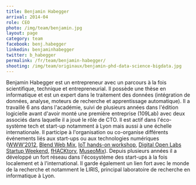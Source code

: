 ```yaml
---
title: Benjamin Habegger
arrival: 2014-04
role: CEO
photo: /img/team/benjamin.jpg
layout: page
category: team
facebook: benj.habegger
linkedin: benjaminhabegger
twitter: b_habegger
permalink: /fr/team/benjamin-habegger/
shooting: /img/team/originaux/benjamin-phd-data-science-bigdata.jpg
---
```

Benjamin Habegger est un entrepreneur avec un parcours à la fois scientifique, technique et
entrepreneurial. Il possède une thèse en informatique et est un expert dans le traitement des données
(intégration de données, analyse, moteurs de recherche et apprentissage automatique). Il a travaillé 6 ans
dans l'académie, suivi de plusieurs années dans l'édition logicielle avant d'avoir monté une première
entreprise (109Lab) avec deux associés dans laquelle il a joué le rôle de CTO. Il est actif dans l'éco-
système tech et start-up notamment à Lyon mais aussi à une échelle internationale. Il participe à l'organisation ou
co-organise différents événements liés aux start-ups ou aux technologies numériques
([WWW’2012](http://www2012.org/), [Blend Web Mix](http://www.blendwebmix.com/), [IoT hands-on workshop](http://www.atelier-objets-connectes.org/),
[Digital Open Labs Startup Weekend](http://lyon.startupweekend.org/events/sw-lyon-digital-openlabs/), [fHACKtory](http://www.fhacktory.com/), [MuseoMix](http://www.museomix.org/en/)).
Depuis plusieurs années il a développé un fort réseau dans l'écosystème des start-ups à la fois localement et à l'international. Il
garde également un lien fort avec le monde de la recherche et notamment le LIRIS, principal laboratoire de recherche en
informatique à Lyon.
